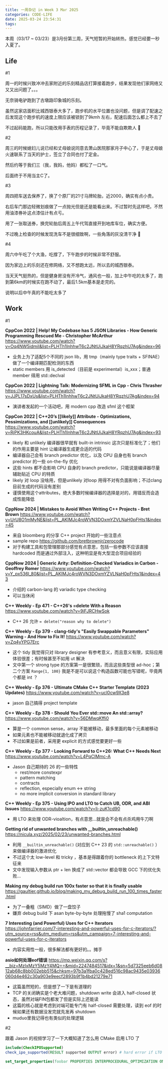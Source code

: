 ```yaml
---
title: 一周杂记 in Week 3 Mar 2025
categories: CODE-LIFE
date: 2025-03-24 23:54:31
tags:
---
```

本周（03/17 ~ 03/23）是3月份第三周，天气短暂的开始转热，感觉已经要一秒入夏了。

## Life

\#1

周一的时候兴致冲冲去家附近的乐刻精品店打算接着跑步，结果发现他们家网络又又又出问题了。。。

无奈骑电驴跑到了古墩路印象城的乐刻。

虽然这家店面积比城西银泰大多了，跑步机的水平位置也没问题，但是调了配速之后发现这个跑步机的速度上限应该被锁到了9kmh 左右，配速后面怎么都上不去了

不过起码能跑，所以只能改用手表的历程记录了，毕竟不能自欺欺人 🤡

\#2

周三的时候媳妇儿说已经和丈母娘说同意去萧山医院那家月子中心了，于是丈母娘火速联系了当天的护士，签立了合同也付了定金。

然后约等于我们三（我，我妈，他妈）都松了一口气。

后面终于不用当主C了。

\#3

周四把车送去保养了，换了个原厂的21寸马牌轮胎，近2000，确实有点小贵。

右后车门那边轻微划痕做了一点抛光但是还是能看出来。不过暂时先这样吧，不然用油漆券补这点漆估计有点亏。

用了一张取送券，换完轮胎后周五上午代驾直接开到地库车位，确实方便。

不过晚上检查的时候发现洗车不是很细致啊，一些角落的灰没清干净 🤡

\#4

周六中午吃了个大渔，吃撑了，下午跑步的时候非常不舒服。

因为家边上的乐刻还在修网络，又不想跑太远，所以去的城西银泰。

当天天气挺热的，但是健身房没有开冷气，通风也一般，加上中午吃的太多了，跑到第6km的时候实在跑不动了，最后1.5km基本是走完的。

说明以后中午真的不能吃太多了

## Work

\#1

**CppCon 2022 | Help! My Codebase has 5 JSON Libraries - How Generic Programming Rescued Me - Christopher McArthur** https://www.youtube.com/watch?v=Oq4NW5idmiI&list=PLHTh1InhhwT6c2JNtUiJkaH8YRqzhU7Ag&index=96

- 业务上为了适配5个不同的 json lib，用 tmp（mainly type traits + SFINAE）做了一个编译期匹配检测的东西
- static members 用 is_detected（目前是 experimental）is_xxx；普通 member 得用 std::declval

**CppCon 2022 | Lightning Talk: Modernizing SFML in Cpp - Chris Thrasher** https://www.youtube.com/watch?v=JJPL17sDxUs&list=PLHTh1InhhwT6c2JNtUiJkaH8YRqzhU7Ag&index=94

- 演讲者发起的一个活动吧，用 modern cpp 改造 sfml 这个框架

**CppCon 2022 | C++20’s [[likely]] Attribute - Optimizations, Pessimizations, and [[unlikely]] Consequences** https://www.youtube.com/watch?v=RjPK3HKcouA&list=PLHTh1InhhwT6c2JNtUiJkaH8YRqzhU7Ag&index=93

- likely 和 unlikely 编译器很早就有 built-in intrinsic 这次只是标准化了；他们的作用主要是 hint 让编译器生成更合适的代码
- 编译器自己会有 branch predictor 优化，以及 CPU 自身也有 branch predictor 的一些 on-the-fly 优化
- 这些 hints 都不会影响 CPU 自身的 branch predictor，只能说是编译器尽量辅助贴近 CPU 的特质
- likely 对 loop 没啥用，但是unlikely 对loop 用得不对有负面影响；不过clang目前生成的代码没有差别
- 谨慎使用这个attributes，绝大多数时候编译器的选择是对的，用错反而会造成性能降低

**CppNow 2024 | Mistakes to Avoid When Writing C++ Projects - Bret Brown** https://www.youtube.com/watch?v=UrU8O1mMyNE&list=PL_AKIMJc4roWVN3DOxmYZVLNaH0pFHts1&index=45

- 来自 bloomberg 的分享 C++ project 开始的一些注意点
- sample repo https://github.com/bretbrownjr/zerocode
- 对于构建工具和包管理那部分感觉有点意思，包括一些参数不应该直接 hardcoded 而是通过外部注入，这种明显是有大型混合项目经验的

**CppNow 2024 | Generic Arity: Definition-Checked Variadics in Carbon - Geoffrey Romer** https://www.youtube.com/watch?v=Y_px536l_80&list=PL_AKIMJc4roWVN3DOxmYZVLNaH0pFHts1&index=43

- 介绍的 carbon-lang 的 variadic type checking
- 可以当休闲

**C++ Weekly - Ep 471 - C++26's =delete With a Reason** https://www.youtube.com/watch?v=9iFJRCHwSok

- C++ 26 允许 `= delete("reason why to delete")`

**C++ Weekly - Ep 379 - clang-tidy's "Easily Swappable Parameters" Warning - And How to Fix It!** https://www.youtube.com/watch?v=Zq4yYPG7Erc

- 这个 tidy 我觉得只对 library designer 有参考意义，而且意义有限，实际应用体验很差；有时候甚至不如用 ut 解决
- 文中第一个 strong type 的方案第一是很繁琐，而且这些类型很 ad-hoc；第二个方案 `Range{1, 100}` 我是不是可以说这个构造函数可能也写错呢，毕竟两个都是 int ？

**C++ Weekly - Ep 376 - Ultimate CMake C++ Starter Template (2023 Updates)** https://www.youtube.com/watch?v=ucl0cw9X3e8

- jason 自己搞得 project template

**C++ Weekly - Ep 378 - Should You Ever std::move An std::array?** https://www.youtube.com/watch?v=56DMwqKffi0

- 算是一个 common sense，array 不能被移动，最多里面的每个元素被移动
- 如果元素也不能被移动就退化成了拷贝
- 不过如果是前者，采用更 explicit 的方式感觉要更好一些

**C++ Weekly - Ep 377 - Looking Forward to C++26: What C++ Needs Next** https://www.youtube.com/watch?v=L4PqCIMmc-A

- Jason 自己期待的 26 的一些特性
    - rest/more constexpr
    - pattern matching
    - contracts
    - reflection, especially enum ↔ string
    - no more implicit conversion in standard library

**C++ Weekly - Ep 375 - Using IPO and LTO to Catch UB, ODR, and ABI Issues** https://www.youtube.com/watch?v=Ii-zuK1cd90

- 用 LTO 来处理 ODR-vioaltion，有点意思…就是会不会有点杀鸡用牛刀啊

**Getting rid of unwanted branches with __builtin_unreachable()** https://nicula.xyz/2025/02/23/unwanted-branches.html

- 利用 `__builtin_unreachable()` (对应到 C++ 23 的 `std::unreachable()` ）来做编译器的激进优化
- 不过这个太 low-level 和 tricky ，基本是得跟着你的 bottleneck 的上下文特征来
- 文中发现输入参数从 ptr + len 换成了 std::vector 都会导致 GCC 下的优化失败…

**Making my debug build run 100x faster so that it is finally usable** https://gaultier.github.io/blog/making_my_debug_build_run_100_times_faster.html

- 为了一叠粗（SIMD）做了一盘饺子
- 嫌弃 debug build 下 asan byte-by-byte  处理拖慢了 sha1 computation

**7 Interesting (and Powerful) Uses for C++ Iterators** https://johnfarrier.com/7-interesting-and-powerful-uses-for-c-iterators/?utm_source=rss&utm_medium=rss&utm_campaign=7-interesting-and-powerful-uses-for-c-iterators

- 内容实用性一般，很多解法都有更好的。。摊手

**asio如何处理eof错误** https://mp.weixin.qq.com/s?__biz=MzIxMzY5MzY4MQ==&mid=2247484517&idx=1&sn=5d7325eeb6d0812ab68c8bb002ebb515&chksm=97b3a1fba0c428ed516c98ac9435e03936060d4e462c30a903e9eecf2893b9f1b4bd21279e71

- 这篇虽然短的，但是想了一下是有道理的
- TCP 的关闭确实是个老大难问题，shutdown write 会进入 half-closed 状态，虽然对端FIN包都发了但是实际上还能读
- 这篇的核心就是考虑到对端可能专门有 half-closed 需要处理，读到 eof 的时候如果还有数据没发完就先发再 shutdown
- muduo里我记得也有类似的处理逻辑

\#2

跟着 Jason 的视频学习了一下大概知道了怎么用 CMake 启用 LTO 了

```cmake
include(CheckIPOSupported)
check_ipo_supported(RESULT supported OUTPUT error) # hard error if LTO not supported

set_target_properties(foobar PROPERTIES INTERPROCEDURAL_OPTIMIZATION ON)
```
